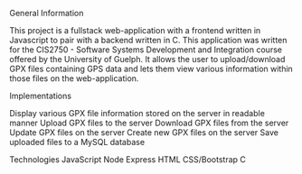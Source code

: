 General Information

This project is a fullstack web-application with a frontend written in Javascript to pair with a backend written in C. This application was written for the CIS2750 - Software Systems Development and Integration course offered by the University of Guelph. It allows the user to upload/download GPX files containing GPS data and lets them view various information within those files on the web-application. 

Implementations

Display various GPX file information stored on the server in readable manner
Upload GPX files to the server
Download GPX files from the server
Update GPX files on the server
Create new GPX files on the server
Save uploaded files to a MySQL database

Technologies
JavaScript
Node
Express
HTML
CSS/Bootstrap
C
